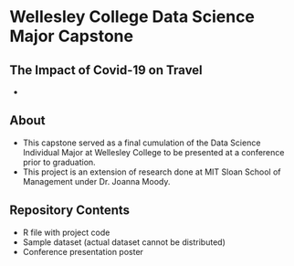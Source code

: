 # Wellesley College Data Science Major Capstone 

## The Impact of Covid-19 on Travel
* 

## About
* This capstone served as a final cumulation of the Data Science Individual Major at Wellesley College to be presented at a conference prior to graduation.
* This project is an extension of research done at MIT Sloan School of Management under Dr. Joanna Moody. 

## Repository Contents 

* R file with project code 
* Sample dataset (actual dataset cannot be distributed)
* Conference presentation poster 
